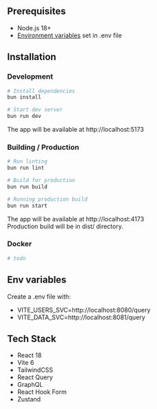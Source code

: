 ## Prerequisites
- Node.js 18+
- [Environment variables](#env-variables) set in .env file

## Installation
### Development
```bash
# Install dependencies
bun install

# Start dev server
bun run dev
```
The app will be available at http://localhost:5173


### Building / Production
```bash
# Run linting
bun run lint

# Build for production
bun run build

# Running production build
bun run start
```

The app will be available at http://localhost:4173 \
Production build will be in dist/ directory.

### Docker
```bash
# todo
```

## Env variables
Create a .env file with:
- VITE_USERS_SVC=http://localhost:8080/query
- VITE_DATA_SVC=http://localhost:8081/query

## Tech Stack
- React 18
- Vite 6
- TailwindCSS
- React Query
- GraphQL
- React Hook Form
- Zustand

